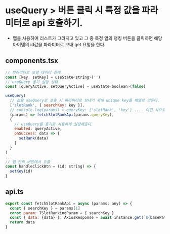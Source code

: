 # useQuery > 버튼 클릭 시 특정 값을 파라미터로 api 호출하기.
- 맵을 사용하여 리스트가 그려지고 있고 그 중 특정 열의 랭킹 버튼을 클릭하면 해당 아이템의 id값을 파라미터로 보내 get 요청을 한다.

## components.tsx
```jsx
// 파라미터로 보낼 데이터 상태
const [key, setKey] = useState<string>('')
// useQuery 동기 설정 상태
const [queryActive, setQueryActive] = useState<boolean>(false)

useQuery(
  // 값을 useQuery로 호출 시 파라미터로 보내기 위해 unique key를 배열로 만든다.
  ['slotRank', { searchKey: key }],
  // console.log(params) > queryKey: {'slotRank', 'key'} .... 이런 식으로 나온다.
  (params) => fetchSlotRankApi(params.queryKey),
  {
    // useQuery를 동기로 사용하게 설정해준다.
    enabled: queryActive,
    onSuccess: data => {
      setRank(data)
    }
  }
)
...
// 맵 안의 버튼에서 호출
const handleClickBtn = (id: string) => {
  setKey(id)
}
```

## api.ts
```js
export const fetchSlotRankApi = async (params: any) => {
  const { searchKey } = params[1]
  const param: TSlotRankingParam = { searchKey }
  const { data: {data} }: AxiosResponse = await instance.get(`${basePath}/rank/getRank${paramToString(param)}`)
  return data
}
```